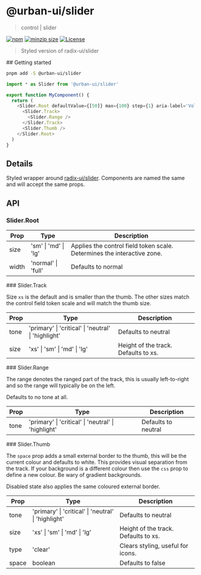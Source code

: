 # @urban-ui/slider

> control | slider

[![npm](https://img.shields.io/npm/v/@urban-ui/slider?style=flat-square)](https://www.npmjs.com/package/@urban-ui/slider)
[![minzip size](https://img.shields.io/bundlephobia/minzip/@urban-ui/slider?style=flat-square)](https://bundlephobia.com/result?p=@urban-ui/slider)
[![License](https://img.shields.io/github/license/mattstyles/urban-ui.svg?style=flat-square)](https://github.com/mattstyles/urban-ui/blob/master/license.md)

> Styled version of radix-ui/slider

## Getting started

```sh
pnpm add -S @urban-ui/slider
```

```js
import * as Slider from '@urban-ui/slider'

export function MyComponent() {
  return (
    <Slider.Root defaultValue={[50]} max={100} step={1} aria-label='Volume'>
      <Slider.Track>
        <Slider.Range />
      </Slider.Track>
      <Slider.Thumb />
    </Slider.Root>
  )
}
```

## Details

Styled wrapper around [radix-ui/slider](https://www.radix-ui.com/docs/primitives/components/slider). Components are named the same and will accept the same props.

## API

### Slider.Root

| Prop  | Type                 | Description                                                             |
| ----- | -------------------- | ----------------------------------------------------------------------- |
| size  | 'sm' \| 'md' \| 'lg' | Applies the control field token scale. Determines the interactive zone. |
| width | 'normal' \| 'full'   | Defaults to normal                                                      |

### Slider.Track

Size `xs` is the default and is smaller than the thumb. The other sizes match the control field token scale and will match the thumb size.

| Prop | Type                                                | Description                          |
| ---- | --------------------------------------------------- | ------------------------------------ |
| tone | 'primary' \| 'critical' \| 'neutral' \| 'highlight' | Defaults to neutral                  |
| size | 'xs' \| 'sm' \| 'md' \| 'lg'                        | Height of the track. Defaults to xs. |

### Slider.Range

The range denotes the ranged part of the track, this is usually left-to-right and so the range will typically be on the left.

Defaults to no tone at all.

| Prop | Type                                                | Description         |
| ---- | --------------------------------------------------- | ------------------- |
| tone | 'primary' \| 'critical' \| 'neutral' \| 'highlight' | Defaults to neutral |

### Slider.Thumb

The `space` prop adds a small external border to the thumb, this will be the current colour and defaults to white. This provides visual separation from the track. If your background is a different colour then use the `css` prop to define a new colour. Be wary of gradient backgrounds.

Disabled state also applies the same coloured external border.

| Prop  | Type                                                | Description                          |
| ----- | --------------------------------------------------- | ------------------------------------ |
| tone  | 'primary' \| 'critical' \| 'neutral' \| 'highlight' | Defaults to neutral                  |
| size  | 'xs' \| 'sm' \| 'md' \| 'lg'                        | Height of the track. Defaults to xs. |
| type  | 'clear'                                             | Clears styling, useful for icons.    |
| space | boolean                                             | Defaults to false                    |
